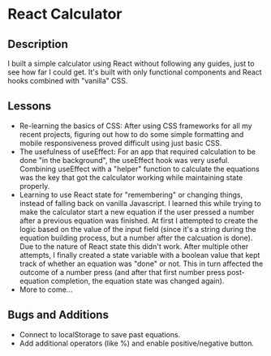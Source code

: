 # React Calculator

## Description
I built a simple calculator using React without following any guides, just to see how far I could get. It's built with only functional components and React hooks combined with "vanilla" CSS. 

## Lessons
* Re-learning the basics of CSS: After using CSS frameworks for all my recent projects, figuring out how to do some simple formatting and mobile responsiveness proved difficult using just basic CSS. 
* The usefulness of useEffect: For an app that required calculation to be done "in the background", the useEffect hook was very useful. Combining useEffect with a "helper" function to calculate the equations was the key that got the calculator working while maintaining state properly.
* Learning to use React state for "remembering" or changing things, instead of falling back on vanilla Javascript. I learned this while trying to make the calculator start a new equation if the user pressed a number after a previous equation was finished. At first I attempted to create the logic based on the value of the input field (since it's a string during the equation building process, but a number after the calcuation is done). Due to the nature of React state this didn't work. After multiple other attempts, I finally created a state variable with a boolean value that kept track of whether an equation was "done" or not. This in turn affected the outcome of a number press (and after that first number press post-equation completion, the equation state was changed again).
* More to come...

## Bugs and Additions
* Connect to localStorage to save past equations.
* Add additional operators (like %) and enable positive/negative button.


